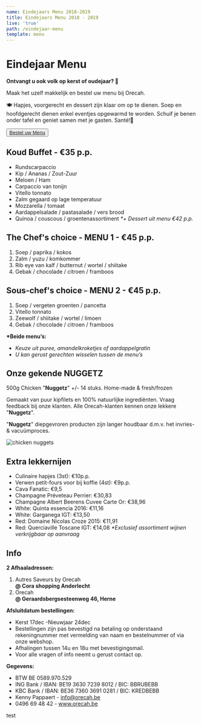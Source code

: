 ```yaml
---
name: Eindejaars Menu 2018-2019
title: Eindejaars Menu 2018 - 2019
live: 'true'
path: /eindejaar-menu
template: menu
---
```

# Eindejaar Menu

**Ontvangt u ook volk op kerst of oudejaar? 🎉**

Maak het uzelf makkelijk en bestel uw menu bij Orecah. 

🍽️ Hapjes, voorgerecht en dessert zijn klaar om op te dienen. Soep en hoofdgerecht dienen enkel eventjes opgewarmd te worden. Schuif je benen onder tafel en geniet samen met je gasten. Santé!🥂

<button class="center"><a href="https://webshop.admisol.be/shop2/company/123476737/shop/5/?xlId=NL">Bestel uw Menu</a></button>

## Koud Buffet - €35 p.p.

* Rundscarpaccio
* Kip / Ananas / Zout-Zuur
* Meloen / Ham
* Carpaccio van tonijn
* Vitello tonnato
* Zalm gegaard op lage temperatuur
* Mozzarella / tomaat
* Aardappelsalade / pastasalade / vers brood
* Quinoa / couscous / groentenassortiment
_\*+ Dessert uit menu €42 p.p._

## The Chef's choice - MENU 1 - €45 p.p.

1. Soep / paprika / kokos
2. Zalm / yuzu / komkommer    
3. Rib eye van kalf  / butternut / wortel / shiitake        
4. Gebak / chocolade / citroen / framboos

## Sous-chef's choice - MENU 2 - €45 p.p.

1. Soep / vergeten groenten / pancetta 
2. Vitello tonnato  
3. Zeewolf / shiitake / wortel / limoen 
4. Gebak / chocolade / citroen / framboos
 
**\*Beide menu’s:**
* _Keuze uit puree, amandelkroketjes of aardappelgratin_
* _U kan gerust gerechten wisselen tussen de menu’s_

## Onze gekende NUGGETZ

500g Chicken "**Nuggetz**" +/- 14 stuks. Home-made & fresh/frozen

Gemaakt van puur kipfilets en 100% natuurlijke ingrediënten.
 Vraag feedback bij onze klanten. Alle Orecah-klanten kennen onze lekkere "**Nuggetz**".

"**Nuggetz**" diepgevroren producten zijn langer houdbaar d.m.v. het invries- & vacuümproces. 

![chicken nuggets](/assets/img/nuggetz.jpg)

## Extra lekkernijen

* Culinaire hapjes (3st): €10p.p.
* Verwen petit-fours voor bij koffie (4st): €9p.p.
* Cava Fanatic: €9,5
* Champagne Préveteau Perrier: €30,83
* Champagne Albert Beerens Cuvee Carte Or: €38,96
* White: Quinta essencia 2016: €11,16
* White: Garganega IGT: €13,50
* Red: Domaine Nicolas Croze 2015: €11,91
* Red: Querciaville Toscane IGT: €14,08
_\*Exclusief assortiment wijnen verkrijgbaar op aanvraag_

## Info

**2 Afhaaladressen:**
1. Autres Saveurs by Orecah\
   **@ Cora shopping Anderlecht**
2. Orecah\
   **@ Geraardsbergsesteenweg 46, Herne**

**Afsluitdatum bestellingen:**
* Kerst 17dec -Nieuwjaar 24dec
* Bestellingen zijn pas bevestigd na betaling op onderstaand rekeningnummer met vermelding van naam en bestelnummer of via onze webshop.
* Afhalingen tussen 14u en 18u met bevestigingsmail.
* Voor alle vragen of info neemt u gerust contact op.

**Gegevens:**
* BTW BE 0589.970.529
* ING Bank / IBAN: BE19 3630 7239 8012 /  BIC: BBRUBEBB
* KBC Bank /  IBAN: BE36 7360 3691 0281  / BIC: KREDBEBB
* Kenny Pappaert - info@orecah.be 
* 0496 69 48 42 - www.orecah.be

test
